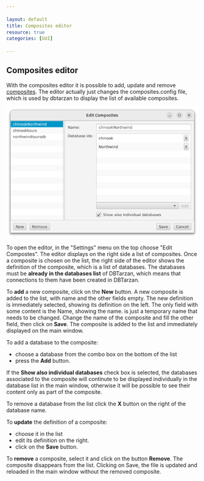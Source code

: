 ```yaml
---

layout: default
title: Composites editor
resource: true
categories: [GUI]

---
```


## Composites editor

With the composites editor it is possible to add, update and remove [composites](Composites).
The editor actually just changes the composites.config file, which is used by dbtarzan to display the list of available composites.

![Compostes editor](images/editComposites.png)

To open the editor, in the "Settings" menu on the top choose "Edit Compostes".
The editor displays on the right side a list of composites. 
Once a composite is chosen on the list, the right side of the editor shows the definition of the composite, which is a list of databases.
The databases must be **already in the databases list** of DBTarzan, which means that connections to them have been created in DBTarzan.


To **add** a new composite, click on the **New** button. A new composite is added to the list, with name <NEW> and the other fields empty.
The new definition is immediately selected, showing its definition on the left. 
The only field with some content is the Name, showing the <NEW> name. <NEW> is just a temporary name that needs to be changed. 
Change the name of the composite and fill the other field, then click on **Save**. The composite is added to the list and immediately displayed on the main window.

To add a database to the composite:
* choose a database from the combo box on the bottom of the list
* press the **Add** button.

If the **Show also individual databases** check box is selected, the databases associated to the composite will continute to be displayed individually 
in the database list in the main window, otherwise it will be possible to see their content only as part of the composite.

To remove a database from the list click the **X** button on the right of the database name.


To **update** the definition of a composite:
* choose it in the list
* edit its definition on the right.
* click on the **Save** button. 


To **remove** a composite, select it and click on the button **Remove**. The composite disappears from the list. Clicking on Save, the file is updated and reloaded in the main window without the removed composite. 


